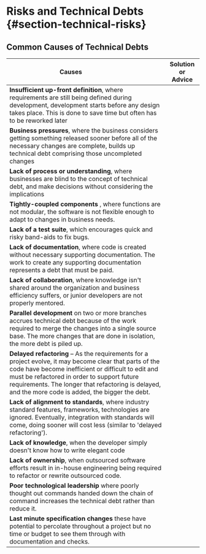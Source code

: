 Risks and Technical Debts {#section-technical-risks}
=========================

## Common Causes of Technical Debts
|Causes                  |Solution or Advice|
| ---------------------- |-------------------|
| **Insufficient up-front definition**, where requirements are still being defined during development, development starts before any design takes place. This is done to save time but often has to be reworked later|
| **Business pressures**, where the business considers getting something released sooner before all of the necessary changes are complete, builds up technical debt comprising those uncompleted changes|
| **Lack of process or understanding**, where businesses are blind to the concept of technical debt, and make decisions without considering the implications|
|**Tightly-coupled components** , where functions are not modular, the software is not flexible enough to adapt to changes in business needs.|
|**Lack of a test suite**, which encourages quick and risky band-aids to fix bugs.|
|**Lack of documentation**, where code is created without necessary supporting documentation. The work to create any supporting documentation represents a debt that must be paid.|
|**Lack of collaboration**, where knowledge isn't shared around the organization and business efficiency suffers, or junior developers are not properly mentored.|
|**Parallel development** on two or more branches accrues technical debt because of the work required to merge the changes into a single source base. The more changes that are done in isolation, the more debt is piled up.|
|**Delayed refactoring** – As the requirements for a project evolve, it may become clear that parts of the code have become inefficient or difficult to edit and must be refactored in order to support future requirements. The longer that refactoring is delayed, and the more code is added, the bigger the debt.|
|**Lack of alignment to standards**, where industry standard features, frameworks, technologies are ignored. Eventually, integration with standards will come, doing sooner will cost less (similar to 'delayed refactoring').|
|**Lack of knowledge**, when the developer simply doesn't know how to write elegant code|
|**Lack of ownership**, when outsourced software efforts result in in-house engineering being required to refactor or rewrite outsourced code.|
|**Poor technological leadership** where poorly thought out commands handed down the chain of command increases the technical debt rather than reduce it.|
|**Last minute specification changes** these have potential to percolate throughout a project but no time or budget to see them through with documentation and checks.|
